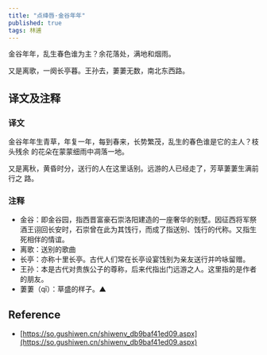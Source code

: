 ```yaml
---
title: "点绛唇·金谷年年"
published: true
tags: 林逋
---
```


金谷年年，乱生春色谁为主？余花落处，满地和烟雨。

又是离歌，一阕长亭暮。王孙去，萋萋无数，南北东西路。

## 译文及注释

### 译文

金谷年年生青草，年复一年，每到春来，长势繁茂，乱生的春色谁是它的主人？枝头残余
的花朵在蒙蒙细雨中凋落一地。

又是离秋，黄昏时分，送行的人在这里话别。远游的人已经走了，芳草萋萋生满前行之
路。

### 注释

- 金谷：即金谷园，指西晋富豪石崇洛阳建造的一座奢华的别墅。因征西将军祭酒王诩回长安时，石崇曾在此为其饯行，而成了指送别、饯行的代称。又指生死相伴的情谊。
- 离歌：送别的歌曲
- 长亭：亦称十里长亭。古代人们常在长亭设宴饯别为亲友送行并吟咏留赠。
- 王孙：本是古代对贵族公子的尊称，后来代指出门远游之人。这里指的是作者的朋友。
- 萋萋（qī）：草盛的样子。▲

## Reference

- [https://so.gushiwen.cn/shiwenv_db9baf41ed09.aspx](https://so.gushiwen.cn/shiwenv_db9baf41ed09.aspx)